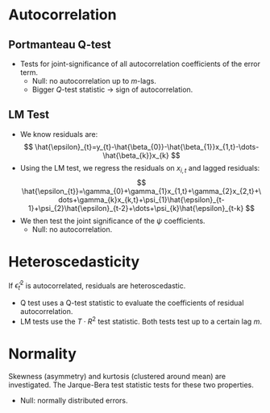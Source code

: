 # Autocorrelation
## Portmanteau Q-test
- Tests for joint-significance of all autocorrelation coefficients of the error term.
	- Null: no autocorrelation up to $m$-lags.
	- Bigger $Q$-test statistic $\to$ sign of autocorrelation.
## LM Test
- We know residuals are:
$$
\hat{\epsilon}_{t}=y_{t}-\hat{\beta_{0}}-\hat{\beta_{1}}x_{1,t}-\dots-\hat{\beta_{k}}x_{k}
$$
- Using the LM test, we regress the residuals on $x_{i,t}$ and lagged residuals:
$$
\hat{\epsilon_{t}}=\gamma_{0}+\gamma_{1}x_{1,t}+\gamma_{2}x_{2,t}+\dots+\gamma_{k}x_{k,t}+\psi_{1}\hat{\epsilon}_{t-1}+\psi_{2}\hat{\epsilon}_{t-2}+\dots+\psi_{k}\hat{\epsilon}_{t-k}
$$
- We then test the joint significance of the $\psi$ coefficients.
	- Null: no autocorrelation.
# Heteroscedasticity
If $\hat{\epsilon}^{2}_{t}$ is autocorrelated, residuals are heteroscedastic.
- Q test uses a Q-test statistic to evaluate the coefficients of residual autocorrelation.
- LM tests use the $T\cdot R^{2}$ test statistic.
Both tests test up to a certain lag $m$.
# Normality
Skewness (asymmetry) and kurtosis (clustered around mean) are investigated.
The Jarque-Bera test statistic tests for these two properties.
- Null: normally distributed errors.
